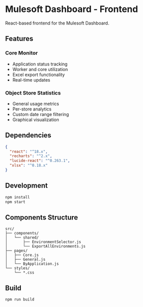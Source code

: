 # Mulesoft Dashboard - Frontend

React-based frontend for the Mulesoft Dashboard.

## Features

### Core Monitor
- Application status tracking
- Worker and core utilization
- Excel export functionality
- Real-time updates

### Object Store Statistics
- General usage metrics
- Per-store analytics
- Custom date range filtering
- Graphical visualization

## Dependencies

```json
{
  "react": "^18.x",
  "recharts": "^2.x",
  "lucide-react": "^0.263.1",
  "xlsx": "^0.18.x"
}
```

## Development

```bash
npm install
npm start
```

## Components Structure

```
src/
├── components/
│   └── shared/
│       ├── EnvironmentSelector.js
│       └── ExportAllEnvironments.js
├── pages/
│   ├── Core.js
│   ├── General.js
│   └── ByApplication.js
└── styles/
    └── *.css
```

## Build

```bash
npm run build
```